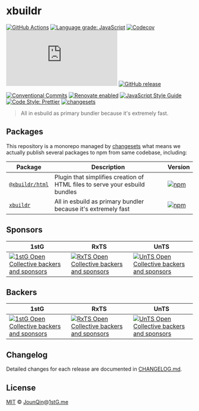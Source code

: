 # xbuildr

[![GitHub Actions](https://github.com/un-ts/xbuildr/workflows/CI/badge.svg)](https://github.com/un-ts/xbuildr/actions/workflows/ci.yml)
[![Language grade: JavaScript](https://img.shields.io/lgtm/grade/javascript/g/un-ts/xbuildr.svg?logo=lgtm&logoWidth=18)](https://lgtm.com/projects/g/un-ts/xbuildr/context:javascript)
[![Codecov](https://img.shields.io/codecov/c/gh/un-ts/xbuildr)](https://codecov.io/gh/un-ts/xbuildr)
[![type-coverage](https://img.shields.io/badge/dynamic/json.svg?label=type-coverage&prefix=%E2%89%A5&suffix=%&query=$.typeCoverage.atLeast&uri=https%3A%2F%2Fraw.githubusercontent.com%2Fun-ts%2Fesbuildr%2Fmain%2Fpackage.json)](https://github.com/plantain-00/type-coverage)
[![GitHub release](https://img.shields.io/github/release/un-ts/xbuildr)](https://github.com/un-ts/xbuildr/releases)

[![Conventional Commits](https://img.shields.io/badge/conventional%20commits-1.0.0-yellow.svg)](https://conventionalcommits.org)
[![Renovate enabled](https://img.shields.io/badge/renovate-enabled-brightgreen.svg)](https://renovatebot.com)
[![JavaScript Style Guide](https://img.shields.io/badge/code_style-standard-brightgreen.svg)](https://standardjs.com)
[![Code Style: Prettier](https://img.shields.io/badge/code_style-prettier-ff69b4.svg)](https://github.com/prettier/prettier)
[![changesets](https://img.shields.io/badge/maintained%20with-changesets-176de3.svg)](https://github.com/atlassian/changesets)

> All in esbuild as primary bundler because it's extremely fast.

## Packages

This repository is a monorepo managed by [changesets][] what means we actually publish several packages to npm from same codebase, including:

| Package                                    | Description                                                                 | Version                                                                                               |
| ------------------------------------------ | --------------------------------------------------------------------------- | ----------------------------------------------------------------------------------------------------- |
| [`@xbuildr/html`](/packages/@xbuildr/html) | Plugin that simplifies creation of HTML files to serve your esbuild bundles | [![npm](https://img.shields.io/npm/v/@xbuildr/html.svg)](https://www.npmjs.com/package/@xbuildr/html) |
| [`xbuildr`](/packages/xbuildr)             | All in esbuild as primary bundler because it's extremely fast               | [![npm](https://img.shields.io/npm/v/xbuildr.svg)](https://www.npmjs.com/package/xbuildr)             |

## Sponsors

| 1stG                                                                                                                               | RxTS                                                                                                                               | UnTS                                                                                                                               |
| ---------------------------------------------------------------------------------------------------------------------------------- | ---------------------------------------------------------------------------------------------------------------------------------- | ---------------------------------------------------------------------------------------------------------------------------------- |
| [![1stG Open Collective backers and sponsors](https://opencollective.com/1stG/organizations.svg)](https://opencollective.com/1stG) | [![RxTS Open Collective backers and sponsors](https://opencollective.com/rxts/organizations.svg)](https://opencollective.com/rxts) | [![UnTS Open Collective backers and sponsors](https://opencollective.com/unts/organizations.svg)](https://opencollective.com/unts) |

## Backers

| 1stG                                                                                                                             | RxTS                                                                                                                             | UnTS                                                                                                                             |
| -------------------------------------------------------------------------------------------------------------------------------- | -------------------------------------------------------------------------------------------------------------------------------- | -------------------------------------------------------------------------------------------------------------------------------- |
| [![1stG Open Collective backers and sponsors](https://opencollective.com/1stG/individuals.svg)](https://opencollective.com/1stG) | [![RxTS Open Collective backers and sponsors](https://opencollective.com/rxts/individuals.svg)](https://opencollective.com/rxts) | [![UnTS Open Collective backers and sponsors](https://opencollective.com/unts/individuals.svg)](https://opencollective.com/unts) |

## Changelog

Detailed changes for each release are documented in [CHANGELOG.md](./CHANGELOG.md).

## License

[MIT][] © [JounQin][]@[1stG.me][]

[1stg.me]: https://www.1stg.me
[changesets]: https://github.com/atlassian/changesets
[jounqin]: https://github.com/JounQin
[mit]: http://opensource.org/licenses/MIT
